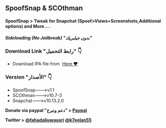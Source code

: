 ## **SpoofSnap & SCOthman**
#### SpoofSnap > Tweak for Snapchat (Spoof>Views+Screenshots,Additional options)  and More....
##### Sideloading (No Jailbreak) "بدون جيلبريك"


###  Download Link "رابط التحميل" 👇
 - Download IPA file from  [Here ❤️](https://pages.github.com/)


### Version "الأصدار" 👇
- SpoofSnap--->v1.1
- SCOthman--->v10.7-3
- Snapchat--->v10.13.2.0

**Donate via paypal "دعم وتبرع" > [Paypal](https://www.paypal.me/Spoofsnap)**

**Twitter > [@fahadaljuwausri](https://twitter.com/fahadaljuwausri) [@k7eelan55](https://twitter.com/K7eelan55)**

